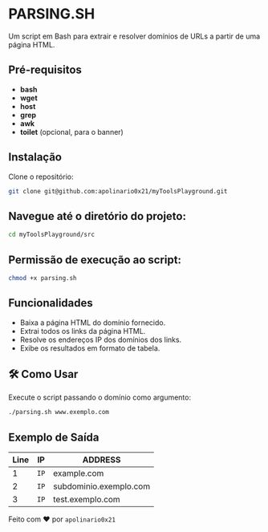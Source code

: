 # PARSING.SH

Um script em Bash para extrair e resolver domínios de URLs a partir de uma página HTML.

## Pré-requisitos

- **bash**
- **wget**
- **host**
- **grep**
- **awk**
- **toilet** (opcional, para o banner)

## Instalação

Clone o repositório:
   ```bash
   git clone git@github.com:apolinario0x21/myToolsPlayground.git
```

## Navegue até o diretório do projeto:

```bash
cd myToolsPlayground/src
```

## Permissão de execução ao script:

```bash
chmod +x parsing.sh
```

## Funcionalidades
- Baixa a página HTML do domínio fornecido.
- Extrai todos os links da página HTML.
- Resolve os endereços IP dos domínios dos links.
- Exibe os resultados em formato de tabela.

## 🛠️ Como Usar
Execute o script passando o domínio como argumento:

```bash
./parsing.sh www.exemplo.com
```

## Exemplo de Saída

| Line | IP            | ADDRESS                |
|------|---------------|------------------------|
| 1    | ```IP``` | example.com            |
| 2    | ```IP```      | subdominio.exemplo.com |
| 3    | ```IP``` | test.exemplo.com       |




Feito com ❤️ por ```apolinario0x21```